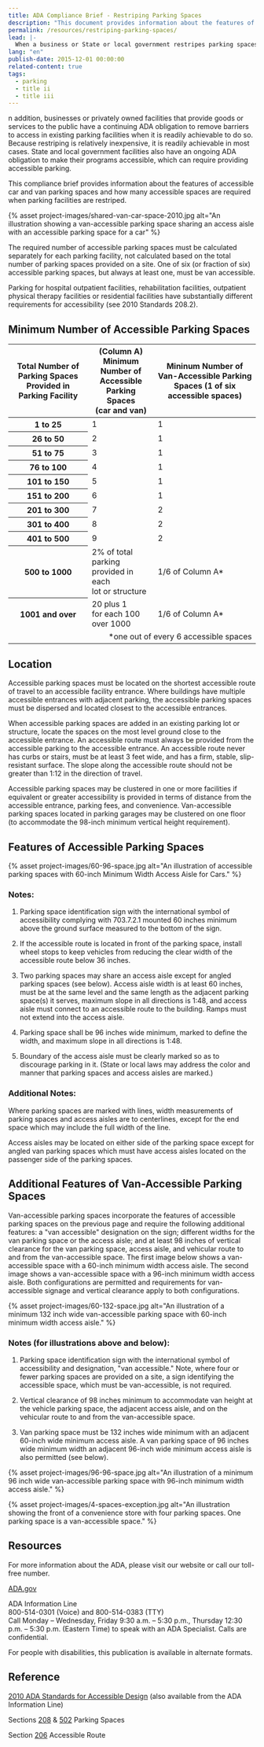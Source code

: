 ```yaml
---
title: ADA Compliance Brief - Restriping Parking Spaces
description: "This document provides information about the features of accessible car and van parking spaces and how many accessible spaces are required when parking facilities are restriped."
permalink: /resources/restriping-parking-spaces/
lead: |-
  When a business or State or local government restripes parking spaces in a parking lot or parking structure (parking facilities), it must provide accessible parking spaces as required by the 2010 ADA Standards for Accessible Design (2010 Standards).  
lang: "en"
publish-date: 2015-12-01 00:00:00
related-content: true
tags:
  - parking
  - title ii
  - title iii
---
```

n addition, businesses or privately owned facilities that provide goods or services to the public have a continuing ADA obligation to remove barriers to access in existing parking facilities when it is readily achievable to do so. Because restriping is relatively inexpensive, it is readily achievable in most cases. State and local government facilities also have an ongoing ADA obligation to make their programs accessible, which can require providing accessible parking.  

This compliance brief provides information about the features of accessible car and van parking spaces and how many accessible spaces are required when parking facilities are restriped.  

{% asset project-images/shared-van-car-space-2010.jpg alt="An illustration showing a van-accessible parking space sharing an access aisle with an accessible parking space for a car" %}

The required number of accessible parking spaces must be calculated separately for each parking facility, not calculated based on the total number of parking spaces provided on a site. One of six (or fraction of six) accessible parking spaces, but always at least one, must be van accessible.  

Parking for hospital outpatient facilities, rehabilitation facilities, outpatient physical therapy facilities or residential facilities have substantially different requirements for accessibility (see 2010 Standards 208.2).  

## Minimum Number of Accessible Parking Spaces  
<table class="usa-table">
<thead>

<tr>
	<th scope="col">Total Number of Parking Spaces Provided in Parking Facility</th>
						<th scope="col">(Column A) Minimum Number of <br/>Accessible Parking Spaces <br />(car and van)</th>
						<th scope="col">Mininum Number of Van-Accessible Parking Spaces (1 of six accessible spaces)</th>
					</tr>
          </thead>
          <tbody>
					<tr>
						<th scope="row">
							1 to 25
					  </th>
						<td>
							1
					  </td>
						<td>
							1
						</td>
					</tr>
					<tr>
						<th scope="row">26 to 50
      </th>
						<td>2
      </td>
						<td>1
					  </td>
					</tr>
					<tr>
						<th scope="row">51 to 75
      </th>
						<td>3
      </td>
						<td>1
					  </td>
					</tr>
					<tr>
						<th scope="row">76 to 100
      </th>
						<td>4
      </td>
						<td>1
					  </td>
					</tr>
					<tr>
						<th scope="row">101 to 150
      </th>
						<td>5
      </td>
						<td>1
					  </td>
					</tr>
					<tr>
						<th scope="row">151 to 200
      </th>
						<td>6
      </td>
						<td>1
					  </td>
					</tr>
					<tr>
						<th scope="row">201 to 300
      </th>
						<td>7
      </td>
						<td>2
					  </td>
					</tr>
					<tr>
						<th scope="row">301 to 400
      </th>
						<td>8
      </td>
						<td>2
					  </td>
					</tr>
					<tr>
						<th scope="row">401 to 500
      </th>
						<td>9
      </td>
						<td>2
					  </td>
					</tr>
					<tr>
					<th scope="row">500 to 1000
      </th>
						<td>2% of total parking <br/>provided in each <br/>lot or structure
      </td>
						<td>1/6 of Column A*
					  </td>
					</tr>
					<tr>
					<th scope="row">1001 and over
					  </th>
						<td>20 plus 1 <br/>for each 100 over 1000
      </td>
						<td>1/6 of Column A*
					  </td>
					</tr>
                    <tr>
                      <td colspan="3" align="right">*one out of every 6 accessible spaces</td></tr>
				</tbody>
		  </table>

## Location  

Accessible parking spaces must be located on the shortest accessible route of travel to an accessible facility entrance. Where buildings have multiple accessible entrances with adjacent parking, the accessible parking spaces must be dispersed and located closest to the accessible entrances.  

When accessible parking spaces are added in an existing parking lot or structure, locate the spaces on the most level ground close to the accessible entrance. An accessible route must always be provided from the accessible parking to the accessible entrance. An accessible route never has curbs or stairs, must be at least 3 feet wide, and has a firm, stable, slip-resistant surface. The slope along the accessible route should not be greater than 1:12 in the direction of travel.  

Accessible parking spaces may be clustered in one or more facilities if equivalent or greater accessibility is provided in terms of distance from the accessible entrance, parking fees, and convenience. Van-accessible parking spaces located in parking garages may be clustered on one floor (to accommodate the 98-inch minimum vertical height requirement).  

## Features of Accessible Parking Spaces  

{% asset project-images/60-96-space.jpg alt="An illustration of accessible parking spaces with 60-inch Minimum Width Access Aisle for Cars." %}

### Notes:  

1. Parking space identification sign with the international symbol of accessibility complying with 703.7.2.1 mounted 60 inches minimum above the ground surface measured to the bottom of the sign.  

2. If the accessible route is located in front of the parking space, install wheel stops to keep vehicles from reducing the clear width of the accessible route below 36 inches.  

3. Two parking spaces may share an access aisle except for angled parking spaces (see below).  Access aisle width is at least 60 inches, must be at the same level and the same length as the adjacent parking space(s) it serves, maximum slope in all directions is 1:48, and access aisle must connect to an accessible route to the building. Ramps must not extend into the access aisle.  

4. Parking space shall be 96 inches wide minimum, marked to define the width, and maximum slope in all directions is 1:48.  

5. Boundary of the access aisle must be clearly marked so as to discourage parking in it. (State or local laws may address the color and manner that parking spaces and access aisles are marked.)  

### Additional Notes:  

Where parking spaces are marked with lines, width measurements of parking spaces and access aisles are to centerlines, except for the end space which may include the full width of the line.  

Access aisles may be located on either side of the parking space except for angled van parking spaces which must have access aisles located on the passenger side of the parking spaces.

## Additional Features of Van-Accessible Parking Spaces  

Van-accessible parking spaces incorporate the features of accessible parking spaces on the previous page and require the following additional features: a "van accessible" designation on the sign; different widths for the van parking space or the access aisle; and at least 98 inches of vertical clearance for the van parking space, access aisle, and vehicular route to and from the van-accessible space. The first image below shows a van-accessible space with a 60-inch minimum width access aisle. The second image shows a van-accessible space with a 96-inch minimum width access aisle. Both configurations are permitted and requirements for van-accessible signage and vertical clearance apply to both configurations.  

{% asset project-images/60-132-space.jpg alt="An illustration of a minimum 132 inch wide van-accessible parking space with 60-inch minimum width access aisle." %}

### Notes (for illustrations above and below):  

1. Parking space identification sign with the international symbol of accessibility and designation, "van accessible." Note, where four or fewer parking spaces are provided on a site, a sign identifying the accessible space, which must be van-accessible, is not required.  

2. Vertical clearance of 98 inches minimum to accommodate van height at the vehicle parking space, the adjacent access aisle, and on the vehicular route to and from the van-accessible space.  

3. Van parking space must be 132 inches wide minimum with an adjacent 60-inch wide minimum access aisle. A van parking space of 96 inches wide minimum width an adjacent 96-inch wide minimum access aisle is also permitted (see below).  

{% asset project-images/96-96-space.jpg alt="An illustration of a minimum 96 inch wide van-accessible parking space with 96-inch minimum width access aisle." %}

{% asset project-images/4-spaces-exception.jpg alt="An illustration showing the front of a convenience store with four parking spaces.  One parking space is a van-accessible space." %}

## Resources  

For more information about the ADA, please visit our website or call our toll-free number.

[ADA.gov](https://www.ada.gov)

ADA Information Line  
800-514-0301 (Voice) and  800-514-0383 (TTY)  
Call Monday – Wednesday, Friday 9:30 a.m. – 5:30 p.m., Thursday 12:30 p.m. – 5:30 p.m. (Eastern Time) to speak with an ADA Specialist. Calls are confidential.

For people with disabilities, this publication is available in alternate formats.

## Reference

[2010 ADA Standards for Accessible Design](https://www.ada.gov/regs2010/2010ADAStandards/2010ADAstandards.htm)
(also available from the ADA Information Line)  

Sections [208](https://www.ada.gov/regs2010/2010ADAStandards/2010ADAstandards.htm#pgfId-1010282) & [502](https://www.ada.gov/regs2010/2010ADAStandards/2010ADAstandards.htm#pgfId-1006250) Parking Spaces  

Section [206](https://www.ada.gov/regs2010/2010ADAStandards/2010ADAstandards.htm#pgfId-1010125) Accessible Route  
